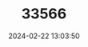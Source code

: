 ---
title: "33566"
category: "Gardenia remyi"
draft: false
date: 2024-02-22 13:03:50
languages:
  Hawaiian: ["Nānū"]
---